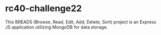 # rc40-challenge22
This BREADS (Browse, Read, Edit, Add, Delete, Sort) project is an Express JS application utilizing MongoDB for data storage.
